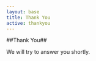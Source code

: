 ```yaml
---
layout: base
title: Thank You
active: thankyou
---
```



##Thank You##

We will try to answer you shortly.
